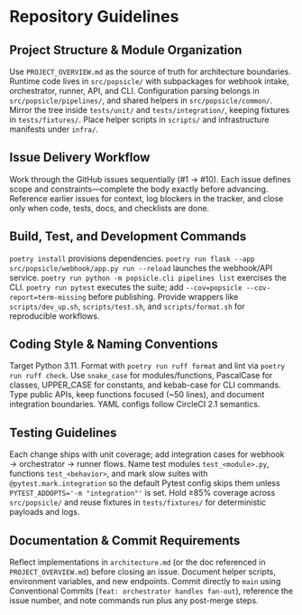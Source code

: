# Repository Guidelines

## Project Structure & Module Organization
Use `PROJECT_OVERVIEW.md` as the source of truth for architecture boundaries. Runtime code lives in `src/popsicle/` with subpackages for webhook intake, orchestrator, runner, API, and CLI. Configuration parsing belongs in `src/popsicle/pipelines/`, and shared helpers in `src/popsicle/common/`. Mirror the tree inside `tests/unit/` and `tests/integration/`, keeping fixtures in `tests/fixtures/`. Place helper scripts in `scripts/` and infrastructure manifests under `infra/`.

## Issue Delivery Workflow
Work through the GitHub issues sequentially (#1 → #10). Each issue defines scope and constraints—complete the body exactly before advancing. Reference earlier issues for context, log blockers in the tracker, and close only when code, tests, docs, and checklists are done.

## Build, Test, and Development Commands
`poetry install` provisions dependencies. `poetry run flask --app src/popsicle/webhook/app.py run --reload` launches the webhook/API service. `poetry run python -m popsicle.cli pipelines list` exercises the CLI. `poetry run pytest` executes the suite; add `--cov=popsicle --cov-report=term-missing` before publishing. Provide wrappers like `scripts/dev_up.sh`, `scripts/test.sh`, and `scripts/format.sh` for reproducible workflows.

## Coding Style & Naming Conventions
Target Python 3.11. Format with `poetry run ruff format` and lint via `poetry run ruff check`. Use `snake_case` for modules/functions, PascalCase for classes, UPPER_CASE for constants, and kebab-case for CLI commands. Type public APIs, keep functions focused (~50 lines), and document integration boundaries. YAML configs follow CircleCI 2.1 semantics.

## Testing Guidelines
Each change ships with unit coverage; add integration cases for webhook → orchestrator → runner flows. Name test modules `test_<module>.py`, functions `test_<behavior>`, and mark slow suites with `@pytest.mark.integration` so the default Pytest config skips them unless `PYTEST_ADDOPTS='-m "integration"'` is set. Hold ≥85% coverage across `src/popsicle/` and reuse fixtures in `tests/fixtures/` for deterministic payloads and logs.

## Documentation & Commit Requirements
Reflect implementations in `architecture.md` (or the doc referenced in `PROJECT_OVERVIEW.md`) before closing an issue. Document helper scripts, environment variables, and new endpoints. Commit directly to `main` using Conventional Commits (`feat: orchestrator handles fan-out`), reference the issue number, and note commands run plus any post-merge steps.
